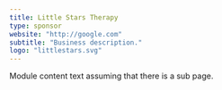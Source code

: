 ```yaml
---
title: Little Stars Therapy
type: sponsor
website: "http://google.com"
subtitle: "Business description."
logo: "littlestars.svg"
---
```

Module content text assuming that there is a sub page.